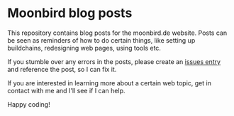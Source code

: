 # Moonbird blog posts

This repository contains blog posts for the moonbird.de website. Posts can be seen as reminders of how to do certain 
things, like setting up buildchains, redesigning web pages, using tools etc. 

If you stumble over any errors in the posts, please create an [issues entry](https://github.com/Moonbird-IT/blog/issues) and reference the post, so I can fix it.

If you are interested in learning more about a certain web topic, get in contact with me and I'll see if I can help.

Happy coding!
